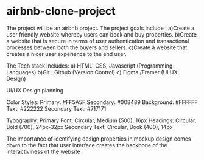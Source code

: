 # airbnb-clone-project
The project will be an airbnb project.
The project goals include :
 a)Create a user friendly website whereby users can book and buy properties.
 b)Create a website that is secure in terms of user authentication and  transactional processes between both the buyers and sellers.
 c)Create a website that creates a nicer user experience to the end user.

The Tech stack includes:
a) HTML, CSS, Javascript (Programming Languages)
b)Git , Github (Version Control)
c) Figma /Framer (UI UX Design)

UI/UX Design planning

Color Styles:
Primary: #FF5A5F
Secondary: #008489
Background: #FFFFFF
Text: #222222
Secondary Text: #717171

Typography:
Primary Font: Circular, Medium (500), 16px
Headings: Circular, Bold (700), 24px-32px
Secondary Text: Circular, Book (400), 14px

The importance of identifying design properties in  mockup design comes down to the fact that user interface creates the backbone of the interactiviness of the website
